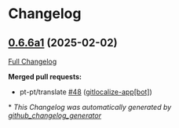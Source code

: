 # Changelog

## [0.6.6a1](https://github.com/OpenVoiceOS/ovos-persona/tree/0.6.6a1) (2025-02-02)

[Full Changelog](https://github.com/OpenVoiceOS/ovos-persona/compare/0.6.5...0.6.6a1)

**Merged pull requests:**

- pt-pt/translate [\#48](https://github.com/OpenVoiceOS/ovos-persona/pull/48) ([gitlocalize-app[bot]](https://github.com/apps/gitlocalize-app))



\* *This Changelog was automatically generated by [github_changelog_generator](https://github.com/github-changelog-generator/github-changelog-generator)*

